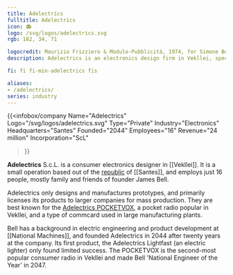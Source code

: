 ```yaml
---
title: Adelectrics
fulltitle: Adelectrics
icon: 📻
logo: /svg/logos/adelectrics.svg
rgb: 182, 34, 71

logocredit: Maurizio Frizziero & Modulo-Pubblicità, 1974, for Simone Bouchet.
description: Adelectrics is an electronics design firm in Vekllei, specialising in personal electronics. It is most famous for the Pocketvox pocket radio.

fi: fi fi-min-adelectrics fis

aliases:
- /adelectrics/
series: industry
---
```


 {{<infobox/company
	  Name="Adelectrics"
	  Logo="/svg/logos/adelectrics.svg"
	  Type="Private"
	  Industry="Electronics"
	  Headquarters="Santes"
	  Founded="2044"
	  Employees="16"
	  Revenue="24 million"
	  Incorporation="ScL"
  >}}

<span class="fi fi-min-adelectrics fis"></span> **Adelectrics** S.c.L. is a consumer electronics designer in [[Vekllei]]. It is a small operation based out of the [republic](/republics/) of [[Santes]], and employs just 16 people, mostly family and friends of founder James Bell.

Adelectrics only designs and manufactures prototypes, and primarily licenses its products to larger companies for mass production. They are best known for the [Adelectrics POCKETVOX](/stories/radio/), a pocket radio popular in Vekllei, and a type of commcard used in large manufacturing plants.

Bell has a background in electric engineering and product development at [[National Machines]], and founded Adelectrics in 2044 after twenty years at the company. Its first product, the Adelectrics Lightfast (an electric lighter) only found limited success. The POCKETVOX is the second-most popular consumer radio in Vekllei and made Bell 'National Engineer of the Year' in 2047.